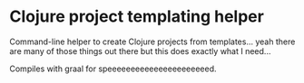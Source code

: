 # Clojure project templating helper

Command-line helper to create Clojure projects from templates... yeah there are many of those things out there but this does exactly what I need...

Compiles with graal for speeeeeeeeeeeeeeeeeeeeeed.
